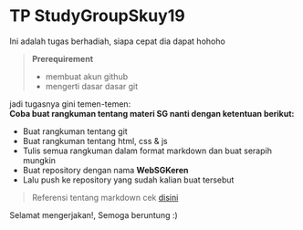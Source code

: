 # TP StudyGroupSkuy19

Ini adalah tugas berhadiah, siapa cepat dia dapat hohoho

> **Prerequirement**  
> - membuat akun github   
> - mengerti dasar dasar git

jadi tugasnya gini temen-temen:  
**Coba buat rangkuman tentang materi SG nanti dengan ketentuan berikut:**

- Buat rangkuman tentang git
- Buat rangkuman tentang html, css & js
- Tulis semua rangkuman dalam format markdown dan buat serapih mungkin
- Buat repository dengan nama **WebSGKeren**
- Lalu push ke repository yang sudah kalian buat tersebut

> Referensi tentang markdown cek [disini](https://www.markdownguide.org/basic-syntax)

Selamat mengerjakan!, Semoga beruntung :)